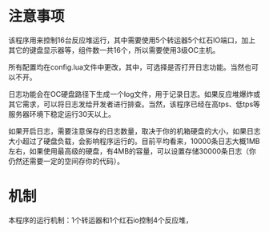 # 注意事项
该程序用来控制16台反应堆运行，其中需要使用5个转运器5个红石IO端口，加上其它的键盘显示器等，组件数一共16个，所以需要使用3级OC主机。

所有配置均在config.lua文件中更改，其中，可选择是否打开日志功能。当然也可以不开。

日志功能会在OC硬盘路径下生成一个log文件，用于记录日志。如果反应堆爆炸或其它需求，可以将日志发给开发者进行排查。当然，该程序已经在高tps、低tps等服务器环境下稳定运行30天以上。

如果开启日志，需要注意保存的日志数量，取决于你的机箱硬盘的大小，如果日志大小超过了硬盘负载，会影响程序运行的。目前平均看来，10000条日志大概1MB左右，如果使用最高级的硬盘，有4MB的容量，可以设置存储30000条日志（你仍然还需要一定的空间存你的代码）。
# 机制
本程序的运行机制：1个转运器和1个红石io控制4个反应堆，
